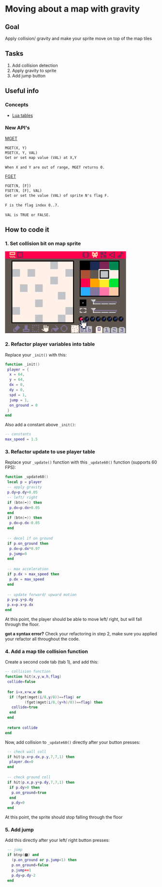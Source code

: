 # Moving about a map with gravity
## Goal
Apply collision/ gravity and make your sprite move on top of the map tiles
## Tasks
1. Add collision detection
2. Apply gravity to sprite
3. Add jump button
## Useful info
### Concepts
- [Lua tables](https://www.lexaloffle.com/dl/docs/pico-8_manual.html#Tables)
### New API's
[MGET](https://www.lexaloffle.com/dl/docs/pico-8_manual.html#MGET)
```
MGET(X, Y)
MSET(X, Y, VAL)
Get or set map value (VAL) at X,Y

When X and Y are out of range, MGET returns 0.
```
[FGET](https://www.lexaloffle.com/dl/docs/pico-8_manual.html#FGET)
```
FGET(N, [F])
FSET(N, [F], VAL)
Get or set the value (VAL) of sprite N's flag F.

F is the flag index 0..7.

VAL is TRUE or FALSE.
```

## How to code it
### 1. Set collision bit on map sprite
<img src="./assets/collision-bit.png" width="400"/>

### 2. Refactor player variables into table
Replace your `_init()` with this:
```lua
function _init()
 player = {
  x = 64,
  y = 64,
  dx = 0,
  dy = 0,
  spd = 1,
  jump = 1,
  on_ground = 0
 }
end
```
Also add a constant above `_init()`:
```lua
-- constants
max_speed = 1.5
```


### 3. Refactor update to use player table
Replace your `_update()` function with this `_update60()` function (supports 60 FPS):
```lua
function _update60()
 local p = player
 -- apply gravity
 p.dy=p.dy+0.05
 -- left/ right
 if (btn(➡️)) then
  p.dx=p.dx+0.05
 end
 if (btn(⬅️)) then
  p.dx=p.dx-0.05
 end

 -- decel if on ground
 if p.on_ground then
  p.dx=p.dx*0.97
  p.jump=0
 end

 -- max acceleration
 if p.dx > max_speed then
  p.dx = max_speed
 end

 -- update forward/ upward motion
 p.y=p.y+p.dy
 p.x=p.x+p.dx
end
```
At this point, the player should be able to move left/ right, but will fall through the floor.

**got a syntax error?** Check your refactoring in step 2, make sure you applied your refactor all throughout the code.

### 4. Add a map tile collision function
Create a second code tab (tab 1), and add this:
```lua
-- collision function
function hit(x,y,w,h,flag)
 collide=false

 for i=x,x+w,w do
  if (fget(mget(i/8,y/8))==flag) or
         (fget(mget(i/8,(y+h)/8))==flag) then
   collide=true
  end
 end

 return collide
end
```

Now, add collision to `_update60()` directly after your button presses:
```lua
 -- check wall coll
 if hit(p.x+p.dx,p.y,7,7,1) then
  player.dx=0
 end

 -- check ground coll
 if hit(p.x,p.y+p.dy,7,7,1) then
  if p.dy>0 then
   p.on_ground=true
  end
   p.dy=0
 end
```
At this point, the sprite should stop falling through the floor

### 5. Add jump
Add this directly after your left/ right button presses:
```lua
 -- jump
 if btnp(🅾️) and
   (p.on_ground or p.jump<1) then
   p.on_ground=false
   p.jump+=1
   p.dy=p.dy-2
 end
 ```
